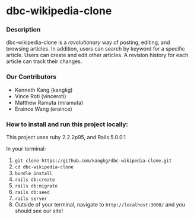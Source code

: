 # dbc-wikipedia-clone

### Description
dbc-wikipedia-clone is a *revolutionary* way of posting, editing, and browsing articles. In addition, users can search by keyword for a specific article.
Users can create and edit other articles. A revision history for each article can track their changes.

### Our Contributors

* Kenneth Kang (kangkg)
* Vince Roti (vinceroti)
* Matthew Ramuta (mramuta)
* Eraince Wang (eraince)

### How to install and run this project locally:

This project uses ruby 2.2.2p95, and Rails 5.0.0.1

In your terminal:

1. `git clone https://github.com/kangkg/dbc-wikipedia-clone.git`
2. `cd dbc-wikipedia-clone`
3. `bundle install`
4. `rails db:create`
5. `rails db:migrate`
6. `rails db:seed`
7. `rails server`
8. Outside of your terminal, navigate to `http://localhost:3000/` and you should see our site!
